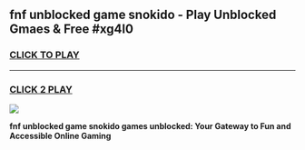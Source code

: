 
## fnf unblocked game snokido - Play Unblocked Gmaes & Free #xg4l0
<h3>
<a href="https://news.freeplayer.one?title=fnf_unblocked_game_snokido&ref=03M">CLICK TO PLAY</a></h3>
<hr>

<h3>
<a href="https://news.freeplayer.one?title=fnf_unblocked_game_snokido&ref=03M">CLICK 2 PLAY</a>
  
</h3>

<a href="https://news.freeplayer.one?title=fnf_unblocked_game_snokido&ref=03M"><img src="https://clearcache.store/games.png"></a>


**fnf unblocked game snokido games unblocked: Your Gateway to Fun and Accessible Online Gaming**
